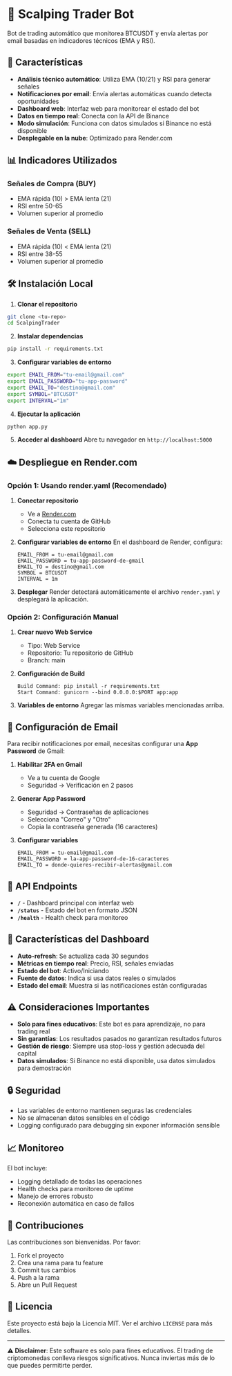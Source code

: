 # 🤖 Scalping Trader Bot

Bot de trading automático que monitorea BTCUSDT y envía alertas por email basadas en indicadores técnicos (EMA y RSI).

## 🚀 Características

- **Análisis técnico automático**: Utiliza EMA (10/21) y RSI para generar señales
- **Notificaciones por email**: Envía alertas automáticas cuando detecta oportunidades
- **Dashboard web**: Interfaz web para monitorear el estado del bot
- **Datos en tiempo real**: Conecta con la API de Binance
- **Modo simulación**: Funciona con datos simulados si Binance no está disponible
- **Desplegable en la nube**: Optimizado para Render.com

## 📊 Indicadores Utilizados

### Señales de Compra (BUY)
- EMA rápida (10) > EMA lenta (21)
- RSI entre 50-65
- Volumen superior al promedio

### Señales de Venta (SELL)
- EMA rápida (10) < EMA lenta (21)
- RSI entre 38-55
- Volumen superior al promedio

## 🛠️ Instalación Local

1. **Clonar el repositorio**
```bash
git clone <tu-repo>
cd ScalpingTrader
```

2. **Instalar dependencias**
```bash
pip install -r requirements.txt
```

3. **Configurar variables de entorno**
```bash
export EMAIL_FROM="tu-email@gmail.com"
export EMAIL_PASSWORD="tu-app-password"
export EMAIL_TO="destino@gmail.com"
export SYMBOL="BTCUSDT"
export INTERVAL="1m"
```

4. **Ejecutar la aplicación**
```bash
python app.py
```

5. **Acceder al dashboard**
Abre tu navegador en `http://localhost:5000`

## ☁️ Despliegue en Render.com

### Opción 1: Usando render.yaml (Recomendado)

1. **Conectar repositorio**
   - Ve a [Render.com](https://render.com)
   - Conecta tu cuenta de GitHub
   - Selecciona este repositorio

2. **Configurar variables de entorno**
   En el dashboard de Render, configura:
   ```
   EMAIL_FROM = tu-email@gmail.com
   EMAIL_PASSWORD = tu-app-password-de-gmail
   EMAIL_TO = destino@gmail.com
   SYMBOL = BTCUSDT
   INTERVAL = 1m
   ```

3. **Desplegar**
   Render detectará automáticamente el archivo `render.yaml` y desplegará la aplicación.

### Opción 2: Configuración Manual

1. **Crear nuevo Web Service**
   - Tipo: Web Service
   - Repositorio: Tu repositorio de GitHub
   - Branch: main

2. **Configuración de Build**
   ```
   Build Command: pip install -r requirements.txt
   Start Command: gunicorn --bind 0.0.0.0:$PORT app:app
   ```

3. **Variables de entorno**
   Agregar las mismas variables mencionadas arriba.

## 📧 Configuración de Email

Para recibir notificaciones por email, necesitas configurar una **App Password** de Gmail:

1. **Habilitar 2FA en Gmail**
   - Ve a tu cuenta de Google
   - Seguridad → Verificación en 2 pasos

2. **Generar App Password**
   - Seguridad → Contraseñas de aplicaciones
   - Selecciona "Correo" y "Otro"
   - Copia la contraseña generada (16 caracteres)

3. **Configurar variables**
   ```
   EMAIL_FROM = tu-email@gmail.com
   EMAIL_PASSWORD = la-app-password-de-16-caracteres
   EMAIL_TO = donde-quieres-recibir-alertas@gmail.com
   ```

## 🔧 API Endpoints

- **`/`** - Dashboard principal con interfaz web
- **`/status`** - Estado del bot en formato JSON
- **`/health`** - Health check para monitoreo

## 📱 Características del Dashboard

- **Auto-refresh**: Se actualiza cada 30 segundos
- **Métricas en tiempo real**: Precio, RSI, señales enviadas
- **Estado del bot**: Activo/Iniciando
- **Fuente de datos**: Indica si usa datos reales o simulados
- **Estado del email**: Muestra si las notificaciones están configuradas

## ⚠️ Consideraciones Importantes

- **Solo para fines educativos**: Este bot es para aprendizaje, no para trading real
- **Sin garantías**: Los resultados pasados no garantizan resultados futuros
- **Gestión de riesgo**: Siempre usa stop-loss y gestión adecuada del capital
- **Datos simulados**: Si Binance no está disponible, usa datos simulados para demostración

## 🔒 Seguridad

- Las variables de entorno mantienen seguras las credenciales
- No se almacenan datos sensibles en el código
- Logging configurado para debugging sin exponer información sensible

## 📈 Monitoreo

El bot incluye:
- Logging detallado de todas las operaciones
- Health checks para monitoreo de uptime
- Manejo de errores robusto
- Reconexión automática en caso de fallos

## 🤝 Contribuciones

Las contribuciones son bienvenidas. Por favor:
1. Fork el proyecto
2. Crea una rama para tu feature
3. Commit tus cambios
4. Push a la rama
5. Abre un Pull Request

## 📄 Licencia

Este proyecto está bajo la Licencia MIT. Ver el archivo `LICENSE` para más detalles.

---

**⚠️ Disclaimer**: Este software es solo para fines educativos. El trading de criptomonedas conlleva riesgos significativos. Nunca inviertas más de lo que puedes permitirte perder.

